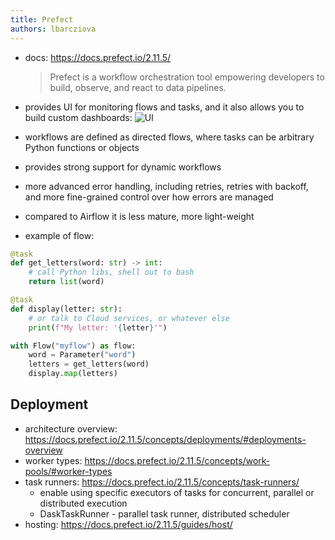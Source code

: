 ```yaml
---
title: Prefect
authors: lbarcziova
---
```


- docs: https://docs.prefect.io/2.11.5/

  > Prefect is a workflow orchestration tool empowering developers to build, observe, and react to data pipelines.

- provides UI for monitoring flows and tasks, and it also allows you to build custom dashboards: ![UI](https://docs.prefect.io/2.11.5/img/ui/dashboard-cloud.png)
- workflows are defined as directed flows, where tasks can be arbitrary Python functions or objects
- provides strong support for dynamic workflows
- more advanced error handling, including retries, retries with backoff, and more fine-grained control over how errors are managed
- compared to Airflow it is less mature, more light-weight
- example of flow:

```python
@task
def get_letters(word: str) -> int:
    # call Python libs, shell out to bash
    return list(word)

@task
def display(letter: str):
    # or talk to Cloud services, or whatever else
    print(f"My letter: '{letter}'")

with Flow("myflow") as flow:
    word = Parameter("word")
    letters = get_letters(word)
    display.map(letters)

```

## Deployment

- architecture overview: https://docs.prefect.io/2.11.5/concepts/deployments/#deployments-overview
- worker types: https://docs.prefect.io/2.11.5/concepts/work-pools/#worker-types
- task runners: https://docs.prefect.io/2.11.5/concepts/task-runners/
  - enable using specific executors of tasks for concurrent, parallel or distributed execution
  - DaskTaskRunner - parallel task runner, distributed scheduler
- hosting: https://docs.prefect.io/2.11.5/guides/host/
